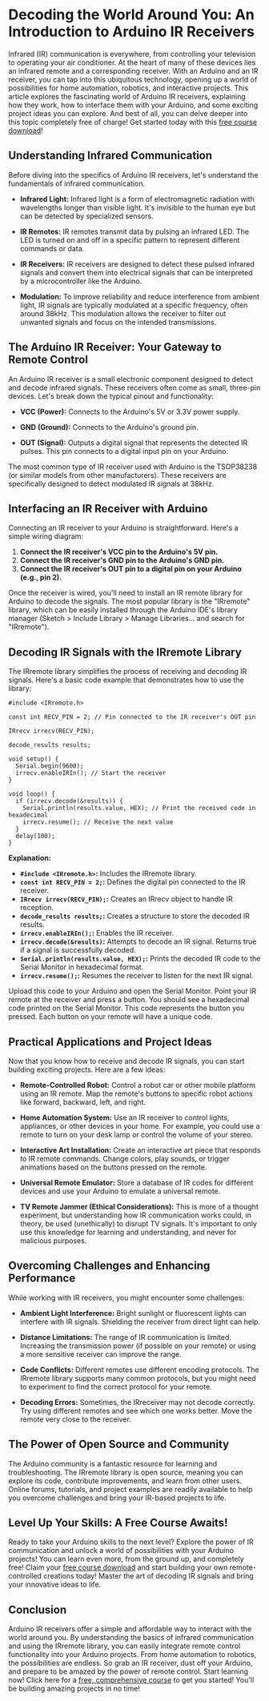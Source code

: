 # Decoding the World Around You: An Introduction to Arduino IR Receivers

Infrared (IR) communication is everywhere, from controlling your television to operating your air conditioner. At the heart of many of these devices lies an infrared remote and a corresponding receiver.  With an Arduino and an IR receiver, you can tap into this ubiquitous technology, opening up a world of possibilities for home automation, robotics, and interactive projects.  This article explores the fascinating world of Arduino IR receivers, explaining how they work, how to interface them with your Arduino, and some exciting project ideas you can explore. And best of all, you can delve deeper into this topic completely free of charge! Get started today with this [free course download](https://udemywork.com/arduino-ir-reciever)!

## Understanding Infrared Communication

Before diving into the specifics of Arduino IR receivers, let's understand the fundamentals of infrared communication.

*   **Infrared Light:** Infrared light is a form of electromagnetic radiation with wavelengths longer than visible light. It's invisible to the human eye but can be detected by specialized sensors.

*   **IR Remotes:** IR remotes transmit data by pulsing an infrared LED. The LED is turned on and off in a specific pattern to represent different commands or data.

*   **IR Receivers:** IR receivers are designed to detect these pulsed infrared signals and convert them into electrical signals that can be interpreted by a microcontroller like the Arduino.

*   **Modulation:**  To improve reliability and reduce interference from ambient light, IR signals are typically modulated at a specific frequency, often around 38kHz. This modulation allows the receiver to filter out unwanted signals and focus on the intended transmissions.

## The Arduino IR Receiver: Your Gateway to Remote Control

An Arduino IR receiver is a small electronic component designed to detect and decode infrared signals.  These receivers often come as small, three-pin devices. Let's break down the typical pinout and functionality:

*   **VCC (Power):**  Connects to the Arduino's 5V or 3.3V power supply.

*   **GND (Ground):** Connects to the Arduino's ground pin.

*   **OUT (Signal):**  Outputs a digital signal that represents the detected IR pulses.  This pin connects to a digital input pin on your Arduino.

The most common type of IR receiver used with Arduino is the TSOP38238 (or similar models from other manufacturers). These receivers are specifically designed to detect modulated IR signals at 38kHz.

## Interfacing an IR Receiver with Arduino

Connecting an IR receiver to your Arduino is straightforward. Here's a simple wiring diagram:

1.  **Connect the IR receiver's VCC pin to the Arduino's 5V pin.**
2.  **Connect the IR receiver's GND pin to the Arduino's GND pin.**
3.  **Connect the IR receiver's OUT pin to a digital pin on your Arduino (e.g., pin 2).**

Once the receiver is wired, you'll need to install an IR remote library for Arduino to decode the signals.  The most popular library is the "IRremote" library, which can be easily installed through the Arduino IDE's library manager (Sketch > Include Library > Manage Libraries... and search for "IRremote").

## Decoding IR Signals with the IRremote Library

The IRremote library simplifies the process of receiving and decoding IR signals. Here's a basic code example that demonstrates how to use the library:

```arduino
#include <IRremote.h>

const int RECV_PIN = 2; // Pin connected to the IR receiver's OUT pin

IRrecv irrecv(RECV_PIN);

decode_results results;

void setup() {
  Serial.begin(9600);
  irrecv.enableIRIn(); // Start the receiver
}

void loop() {
  if (irrecv.decode(&results)) {
    Serial.println(results.value, HEX); // Print the received code in hexadecimal
    irrecv.resume(); // Receive the next value
  }
  delay(100);
}
```

**Explanation:**

*   **`#include <IRremote.h>`:**  Includes the IRremote library.
*   **`const int RECV_PIN = 2;`:** Defines the digital pin connected to the IR receiver.
*   **`IRrecv irrecv(RECV_PIN);`:**  Creates an IRrecv object to handle IR reception.
*   **`decode_results results;`:**  Creates a structure to store the decoded IR results.
*   **`irrecv.enableIRIn();`:** Enables the IR receiver.
*   **`irrecv.decode(&results)`:**  Attempts to decode an IR signal. Returns true if a signal is successfully decoded.
*   **`Serial.println(results.value, HEX);`:**  Prints the decoded IR code to the Serial Monitor in hexadecimal format.
*   **`irrecv.resume();`:** Resumes the receiver to listen for the next IR signal.

Upload this code to your Arduino and open the Serial Monitor. Point your IR remote at the receiver and press a button.  You should see a hexadecimal code printed on the Serial Monitor. This code represents the button you pressed.  Each button on your remote will have a unique code.

## Practical Applications and Project Ideas

Now that you know how to receive and decode IR signals, you can start building exciting projects. Here are a few ideas:

*   **Remote-Controlled Robot:** Control a robot car or other mobile platform using an IR remote.  Map the remote's buttons to specific robot actions like forward, backward, left, and right.

*   **Home Automation System:**  Use an IR receiver to control lights, appliances, or other devices in your home. For example, you could use a remote to turn on your desk lamp or control the volume of your stereo.

*   **Interactive Art Installation:** Create an interactive art piece that responds to IR remote commands.  Change colors, play sounds, or trigger animations based on the buttons pressed on the remote.

*   **Universal Remote Emulator:**  Store a database of IR codes for different devices and use your Arduino to emulate a universal remote.

*   **TV Remote Jammer (Ethical Considerations):**  This is more of a thought experiment, but understanding how IR communication works could, in theory, be used (unethically) to disrupt TV signals. It's important to only use this knowledge for learning and understanding, and never for malicious purposes.

## Overcoming Challenges and Enhancing Performance

While working with IR receivers, you might encounter some challenges:

*   **Ambient Light Interference:**  Bright sunlight or fluorescent lights can interfere with IR signals.  Shielding the receiver from direct light can help.

*   **Distance Limitations:**  The range of IR communication is limited.  Increasing the transmission power (if possible on your remote) or using a more sensitive receiver can improve the range.

*   **Code Conflicts:**  Different remotes use different encoding protocols.  The IRremote library supports many common protocols, but you might need to experiment to find the correct protocol for your remote.

*   **Decoding Errors:** Sometimes, the IRreceiver may not decode correctly. Try using different remotes and see which one works better. Move the remote very close to the receiver.

## The Power of Open Source and Community

The Arduino community is a fantastic resource for learning and troubleshooting. The IRremote library is open source, meaning you can explore its code, contribute improvements, and learn from other users.  Online forums, tutorials, and project examples are readily available to help you overcome challenges and bring your IR-based projects to life.

## Level Up Your Skills: A Free Course Awaits!

Ready to take your Arduino skills to the next level? Explore the power of IR communication and unlock a world of possibilities with your Arduino projects! You can learn even more, from the ground up, and completely free!  Claim your [free course download](https://udemywork.com/arduino-ir-reciever) and start building your own remote-controlled creations today!  Master the art of decoding IR signals and bring your innovative ideas to life.

## Conclusion

Arduino IR receivers offer a simple and affordable way to interact with the world around you.  By understanding the basics of infrared communication and using the IRremote library, you can easily integrate remote control functionality into your Arduino projects. From home automation to robotics, the possibilities are endless. So grab an IR receiver, dust off your Arduino, and prepare to be amazed by the power of remote control. Start learning now! Click here for a [free, comprehensive course](https://udemywork.com/arduino-ir-reciever) to get you started! You'll be building amazing projects in no time!
